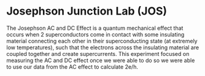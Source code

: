 # Josephson Junction Lab (JOS)

The Josephson AC and DC Effect is a quantum mechanical effect that occurs when 2 superconductors come in contact with some insulating material connecting each other in their superconducting state (at extremely low temperatures), such that the electrons across the insulating material are coupled together and create supercurrents. This experiment focused on measuring the AC and DC effect once we were able to do so we were able to use our data from the AC effect to calculate 2e/h.
